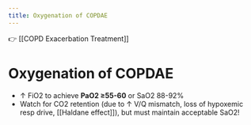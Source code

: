 ```yaml
---
title: Oxygenation of COPDAE
---
```


👉 [[COPD Exacerbation Treatment]]

# Oxygenation of COPDAE

- ↑ FiO2 to achieve **PaO2 ≥55-60** or SaO2 88-92%
- Watch for CO2 retention (due to ↑ V/Q mismatch, loss of hypoxemic resp drive, [[Haldane effect]]), but must maintain acceptable SaO2!
